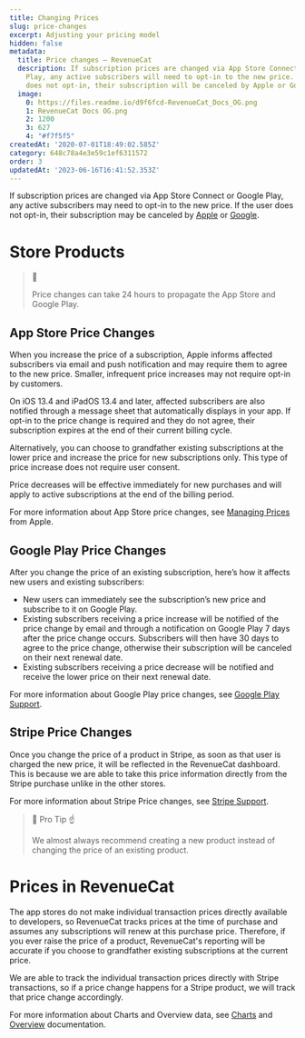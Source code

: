 ```yaml
---
title: Changing Prices
slug: price-changes
excerpt: Adjusting your pricing model
hidden: false
metadata:
  title: Price changes – RevenueCat
  description: If subscription prices are changed via App Store Connect or Google
    Play, any active subscribers will need to opt-in to the new price. If the user
    does not opt-in, their subscription will be canceled by Apple or Google.
  image:
    0: https://files.readme.io/d9f6fcd-RevenueCat_Docs_OG.png
    1: RevenueCat Docs OG.png
    2: 1200
    3: 627
    4: "#f7f5f5"
createdAt: '2020-07-01T18:49:02.585Z'
category: 648c78a4e3e59c1ef6311572
order: 3
updatedAt: '2023-06-16T16:41:52.353Z'
---
```

If subscription prices are changed via App Store Connect or Google Play, any active subscribers may need to opt-in to the new price. If the user does not opt-in, their subscription may be canceled by [Apple](https://help.apple.com/app-store-connect/#/devc9870599e) or [Google](https://support.google.com/googleplay/android-developer/answer/140504?hl=en).

# Store Products

> 🚧 
> 
> Price changes can take 24 hours to propagate the App Store and Google Play.

## App Store Price Changes

When you increase the price of a subscription, Apple informs affected subscribers via email and push notification and may require them to agree to the new price. Smaller, infrequent price increases may not require opt-in by customers.

On iOS 13.4 and iPadOS 13.4 and later, affected subscribers are also notified through a message sheet that automatically displays in your app.  If opt-in to the price change is required and they do not agree, their subscription expires at the end of their current billing cycle.

Alternatively, you can choose to grandfather existing subscriptions at the lower price and increase the price for new subscriptions only. This type of price increase does not require user consent.

Price decreases will be effective immediately for new purchases and will apply to active subscriptions at the end of the billing period.

For more information about App Store price changes, see [Managing Prices](https://developer.apple.com/app-store/subscriptions/#managing-prices-for-existing-subscribers) from Apple.

## Google Play Price Changes

After you change the price of an existing subscription, here’s how it affects new users and existing subscribers:

- New users can immediately see the subscription’s new price and subscribe to it on Google Play.
- Existing subscribers receiving a price increase will be notified of the price change by email and through a notification on Google Play 7 days after the price change occurs. Subscribers will then have 30 days to agree to the price change, otherwise their subscription will be canceled on their next renewal date.
- Existing subscribers receiving a price decrease will be notified and receive the lower price on their next renewal date.

For more information about Google Play price changes, see [Google Play Support](https://support.google.com/googleplay/android-developer/answer/140504?hl=en).

## Stripe Price Changes

Once you change the price of a product in Stripe, as soon as that user is charged the new price, it will be reflected in the RevenueCat dashboard. This is because we are able to take this price information directly from the Stripe purchase unlike in the other stores. 

For more information about Stripe Price changes, see [Stripe Support](https://stripe.com/docs/billing/subscriptions/change).

> 📘 Pro Tip ☝️
> 
> We almost always recommend creating a new product instead of changing the price of an existing product.

# Prices in RevenueCat

The app stores do not make individual transaction prices directly available to developers, so RevenueCat tracks prices at the time of purchase and assumes any subscriptions will renew at this purchase price. Therefore, if you ever raise the price of a product, RevenueCat's reporting will be accurate if you choose to grandfather existing subscriptions at the current price. 

We are able to track the individual transaction prices directly with Stripe transactions, so if a price change happens for a Stripe product, we will track that price change accordingly.

For more information about Charts and Overview data, see [Charts](https://docs.revenuecat.com/docs/charts) and [Overview](https://docs.revenuecat.com/docs/overview) documentation.